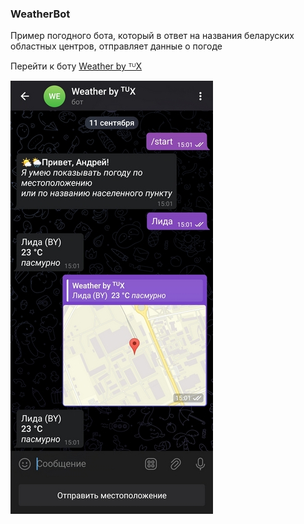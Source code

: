 <h3>WeatherBot</h3>
Пример погодного бота, который в ответ на названия беларуских областных центров, отправляет данные о погоде 

Перейти к боту <a href="https://t.me/tux_weather_bot">Weather by ᵀᵁX</a>

![Screenshot](Screenshot.jpg)
